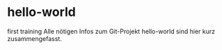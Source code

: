 # hello-world
first training
Alle nötigen Infos zum Git-Projekt hello-world sind hier kurz zusammengefasst.
